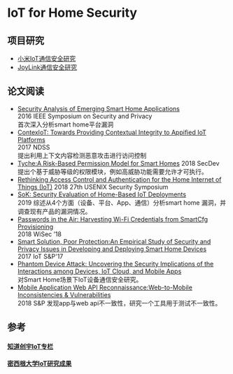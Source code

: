 # IoT for Home Security

## 项目研究
- [小米IoT通信安全研究](https://github.com/ReAbout/IoT-Home/blob/master/communication-mi.md)
- [JoyLink通信安全研究](https://github.com/ReAbout/IoT-Home/blob/master/smart-home-jd.md)
## 论文阅读
- [Security Analysis of Emerging Smart Home Applications](https://github.com/ReAbout/IoT-Home/blob/master/Security%20Analysis%20of%20Emerging%20Smart%20Home%20Applications.md)  
2016 IEEE Symposium on Security and Privacy   
首次深入分析smart home平台漏洞   
- [ContexIoT: Towards Providing Contextual Integrity to Appified IoT Platforms](https://github.com/ReAbout/IoT-Home/blob/master/ContexIoT.md)      
2017 NDSS    
提出利用上下文内容检测恶意攻击进行访问控制    
- [Tyche:A Risk-Based Permission Model for Smart Homes](https://github.com/ReAbout/IoT-Home/blob/master/Tyche.md)
2018 SecDev   
提出个基于威胁等级的权限模块，例如高威胁功能需要允许才可执行。   
- [Rethinking Access Control and Authentication for the Home Internet of Things (IoT)](https://github.com/ReAbout/IoT-Home/blob/master/rethinking.md)
2018 27th USENIX Security Symposium
- [SoK: Security Evaluation of Home-Based IoT Deployments](https://github.com/ReAbout/IoT-Home/blob/master/SoK%20Security%20Evaluation%20of%20Home-Based%20IoT.md)    
2019 综述从4个方面（设备、平台、App、通信）分析smart home 漏洞，并调查现有产品的漏洞情况。
- [Passwords in the Air: Harvesting Wi-Fi Credentials from SmartCfg Provisioning](https://github.com/ReAbout/IoT-Home/blob/master/Passwords%20in%20the%20Air.md)    
2018 WiSec ’18
- [Smart Solution, Poor Protection:An Empirical Study of Security and Privacy Issues in Developing and Deploying Smart Home Devices](https://github.com/ReAbout/IoT-Home/blob/master/Smart%20Solution%2C%20Poor%20Protection.md)    
2017 IoT S&P'17
- [Phantom Device Attack: Uncovering the Security Implications of the Interactions among Devices, IoT Cloud, and Mobile Apps](https://github.com/ReAbout/IoT-Home/blob/master/Phantom%20Device%20Attack.md)    
对Smart Home场景下IoT设备通信安全研究。
- [Mobile Application Web API Reconnaissance:Web-to-Mobile Inconsistencies & Vulnerabilities](https://github.com/ReAbout/IoT-Home/blob/master/Mobile%20Application%20Web%20API%20Reconnaissance.md)    
2018 S&P  发现app与web api不一致性，研究一个工具用于测试不一致性。

## 参考
#### [知道创宇IoT专栏](https://paper.seebug.org/category/IoT/)   
#### [密西根大学IoT研究成果](https://iotsecurity.engin.umich.edu/)

